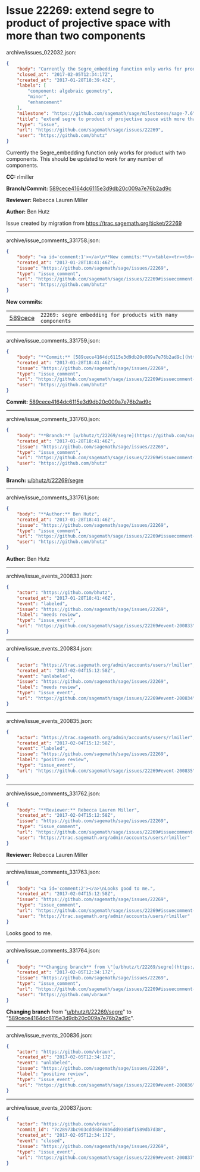# Issue 22269: extend segre to product of projective space with more than two components

archive/issues_022032.json:
```json
{
    "body": "Currently the Segre_embedding function only works for product with two components. This should be updated to work for any number of components.\n\n**CC:**  rlmiller\n\n**Branch/Commit:** [589cece4164dc6115e3d9db20c009a7e76b2ad9c](https://github.com/sagemath/sagetrac-mirror/commit/589cece4164dc6115e3d9db20c009a7e76b2ad9c)\n\n**Reviewer:** Rebecca Lauren Miller\n\n**Author:** Ben Hutz\n\nIssue created by migration from https://trac.sagemath.org/ticket/22269\n\n",
    "closed_at": "2017-02-05T12:34:17Z",
    "created_at": "2017-01-28T18:39:43Z",
    "labels": [
        "component: algebraic geometry",
        "minor",
        "enhancement"
    ],
    "milestone": "https://github.com/sagemath/sage/milestones/sage-7.6",
    "title": "extend segre to product of projective space with more than two components",
    "type": "issue",
    "url": "https://github.com/sagemath/sage/issues/22269",
    "user": "https://github.com/bhutz"
}
```
Currently the Segre_embedding function only works for product with two components. This should be updated to work for any number of components.

**CC:**  rlmiller

**Branch/Commit:** [589cece4164dc6115e3d9db20c009a7e76b2ad9c](https://github.com/sagemath/sagetrac-mirror/commit/589cece4164dc6115e3d9db20c009a7e76b2ad9c)

**Reviewer:** Rebecca Lauren Miller

**Author:** Ben Hutz

Issue created by migration from https://trac.sagemath.org/ticket/22269





---

archive/issue_comments_331758.json:
```json
{
    "body": "<a id='comment:1'></a>\n**New commits:**\n<table><tr><td><a href=\"https://github.com/sagemath/sagetrac-mirror/commit/589cece4164dc6115e3d9db20c009a7e76b2ad9c\">589cece</a></td><td><code>22269: segre embedding for products with many components</code></td></tr></table>\n",
    "created_at": "2017-01-28T18:41:46Z",
    "issue": "https://github.com/sagemath/sage/issues/22269",
    "type": "issue_comment",
    "url": "https://github.com/sagemath/sage/issues/22269#issuecomment-331758",
    "user": "https://github.com/bhutz"
}
```

<a id='comment:1'></a>
**New commits:**
<table><tr><td><a href="https://github.com/sagemath/sagetrac-mirror/commit/589cece4164dc6115e3d9db20c009a7e76b2ad9c">589cece</a></td><td><code>22269: segre embedding for products with many components</code></td></tr></table>




---

archive/issue_comments_331759.json:
```json
{
    "body": "**Commit:** [589cece4164dc6115e3d9db20c009a7e76b2ad9c](https://github.com/sagemath/sagetrac-mirror/commit/589cece4164dc6115e3d9db20c009a7e76b2ad9c)",
    "created_at": "2017-01-28T18:41:46Z",
    "issue": "https://github.com/sagemath/sage/issues/22269",
    "type": "issue_comment",
    "url": "https://github.com/sagemath/sage/issues/22269#issuecomment-331759",
    "user": "https://github.com/bhutz"
}
```

**Commit:** [589cece4164dc6115e3d9db20c009a7e76b2ad9c](https://github.com/sagemath/sagetrac-mirror/commit/589cece4164dc6115e3d9db20c009a7e76b2ad9c)



---

archive/issue_comments_331760.json:
```json
{
    "body": "**Branch:** [u/bhutz/t/22269/segre](https://github.com/sagemath/sagetrac-mirror/tree/u/bhutz/t/22269/segre)",
    "created_at": "2017-01-28T18:41:46Z",
    "issue": "https://github.com/sagemath/sage/issues/22269",
    "type": "issue_comment",
    "url": "https://github.com/sagemath/sage/issues/22269#issuecomment-331760",
    "user": "https://github.com/bhutz"
}
```

**Branch:** [u/bhutz/t/22269/segre](https://github.com/sagemath/sagetrac-mirror/tree/u/bhutz/t/22269/segre)



---

archive/issue_comments_331761.json:
```json
{
    "body": "**Author:** Ben Hutz",
    "created_at": "2017-01-28T18:41:46Z",
    "issue": "https://github.com/sagemath/sage/issues/22269",
    "type": "issue_comment",
    "url": "https://github.com/sagemath/sage/issues/22269#issuecomment-331761",
    "user": "https://github.com/bhutz"
}
```

**Author:** Ben Hutz



---

archive/issue_events_200833.json:
```json
{
    "actor": "https://github.com/bhutz",
    "created_at": "2017-01-28T18:41:46Z",
    "event": "labeled",
    "issue": "https://github.com/sagemath/sage/issues/22269",
    "label": "needs review",
    "type": "issue_event",
    "url": "https://github.com/sagemath/sage/issues/22269#event-200833"
}
```



---

archive/issue_events_200834.json:
```json
{
    "actor": "https://trac.sagemath.org/admin/accounts/users/rlmiller",
    "created_at": "2017-02-04T15:12:58Z",
    "event": "unlabeled",
    "issue": "https://github.com/sagemath/sage/issues/22269",
    "label": "needs review",
    "type": "issue_event",
    "url": "https://github.com/sagemath/sage/issues/22269#event-200834"
}
```



---

archive/issue_events_200835.json:
```json
{
    "actor": "https://trac.sagemath.org/admin/accounts/users/rlmiller",
    "created_at": "2017-02-04T15:12:58Z",
    "event": "labeled",
    "issue": "https://github.com/sagemath/sage/issues/22269",
    "label": "positive review",
    "type": "issue_event",
    "url": "https://github.com/sagemath/sage/issues/22269#event-200835"
}
```



---

archive/issue_comments_331762.json:
```json
{
    "body": "**Reviewer:** Rebecca Lauren Miller",
    "created_at": "2017-02-04T15:12:58Z",
    "issue": "https://github.com/sagemath/sage/issues/22269",
    "type": "issue_comment",
    "url": "https://github.com/sagemath/sage/issues/22269#issuecomment-331762",
    "user": "https://trac.sagemath.org/admin/accounts/users/rlmiller"
}
```

**Reviewer:** Rebecca Lauren Miller



---

archive/issue_comments_331763.json:
```json
{
    "body": "<a id='comment:2'></a>\nLooks good to me.",
    "created_at": "2017-02-04T15:12:58Z",
    "issue": "https://github.com/sagemath/sage/issues/22269",
    "type": "issue_comment",
    "url": "https://github.com/sagemath/sage/issues/22269#issuecomment-331763",
    "user": "https://trac.sagemath.org/admin/accounts/users/rlmiller"
}
```

<a id='comment:2'></a>
Looks good to me.



---

archive/issue_comments_331764.json:
```json
{
    "body": "**Changing branch** from \"[u/bhutz/t/22269/segre](https://github.com/sagemath/sagetrac-mirror/tree/u/bhutz/t/22269/segre)\" to \"[589cece4164dc6115e3d9db20c009a7e76b2ad9c](https://github.com/sagemath/sagetrac-mirror/commit/589cece4164dc6115e3d9db20c009a7e76b2ad9c)\".",
    "created_at": "2017-02-05T12:34:17Z",
    "issue": "https://github.com/sagemath/sage/issues/22269",
    "type": "issue_comment",
    "url": "https://github.com/sagemath/sage/issues/22269#issuecomment-331764",
    "user": "https://github.com/vbraun"
}
```

**Changing branch** from "[u/bhutz/t/22269/segre](https://github.com/sagemath/sagetrac-mirror/tree/u/bhutz/t/22269/segre)" to "[589cece4164dc6115e3d9db20c009a7e76b2ad9c](https://github.com/sagemath/sagetrac-mirror/commit/589cece4164dc6115e3d9db20c009a7e76b2ad9c)".



---

archive/issue_events_200836.json:
```json
{
    "actor": "https://github.com/vbraun",
    "created_at": "2017-02-05T12:34:17Z",
    "event": "unlabeled",
    "issue": "https://github.com/sagemath/sage/issues/22269",
    "label": "positive review",
    "type": "issue_event",
    "url": "https://github.com/sagemath/sage/issues/22269#event-200836"
}
```



---

archive/issue_events_200837.json:
```json
{
    "actor": "https://github.com/vbraun",
    "commit_id": "7c28973bc903cdd8de78b6dd93058f1589db7d38",
    "created_at": "2017-02-05T12:34:17Z",
    "event": "closed",
    "issue": "https://github.com/sagemath/sage/issues/22269",
    "type": "issue_event",
    "url": "https://github.com/sagemath/sage/issues/22269#event-200837"
}
```
